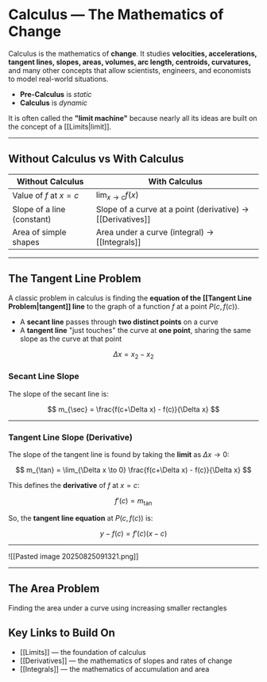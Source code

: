 # Calculus — The Mathematics of Change

Calculus is the mathematics of **change**. It studies **velocities, accelerations, tangent lines, slopes, areas, volumes, arc length, centroids, curvatures,** and many other concepts that allow scientists, engineers, and economists to model real-world situations.  

- **Pre-Calculus** is *static*  
- **Calculus** is *dynamic*  

It is often called the **"limit machine"** because nearly all its ideas are built on the concept of a [[Limits|limit]].  

---

## Without Calculus vs With Calculus

| Without Calculus           | With Calculus                                              |
| -------------------------- | ---------------------------------------------------------- |
| Value of $f$ at $x=c$      | $\lim_{x \to c} f(x)$                                      |
| Slope of a line (constant) | Slope of a curve at a point (derivative) → [[Derivatives]] |
| Area of simple shapes      | Area under a curve (integral) → [[Integrals]]              |

---

## The Tangent Line Problem

A classic problem in calculus is finding the **equation of the [[Tangent Line Problem|tangent]] line** to the graph of a function $f$ at a point $P(c, f(c))$.  

- A **secant line** passes through **two distinct points** on a curve  
- A **tangent line** "just touches" the curve at **one point**, sharing the same slope as the curve at that point  

$$
\Delta x=x_{2}-x_{2}
$$

### Secant Line Slope

The slope of the secant line is:

$$
m_{\sec} = \frac{f(c+\Delta x) - f(c)}{\Delta x}
$$

---

### Tangent Line Slope (Derivative)

The slope of the tangent line is found by taking the **limit** as $\Delta x \to 0$:

$$
m_{\tan} = \lim_{\Delta x \to 0} \frac{f(c+\Delta x) - f(c)}{\Delta x}
$$

This defines the **derivative** of $f$ at $x=c$:  

$$
f'(c) = m_{\tan}
$$  

So, the **tangent line equation** at $P(c, f(c))$ is:  

$$
y - f(c) = f'(c)(x - c)
$$

---
![[Pasted image 20250825091321.png]]

---
## The Area Problem
Finding the area under a curve using increasing smaller rectangles 


## Key Links to Build On
- [[Limits]] — the foundation of calculus  
- [[Derivatives]] — the mathematics of slopes and rates of change  
- [[Integrals]] — the mathematics of accumulation and area  
